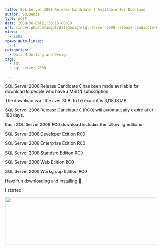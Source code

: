 ```yaml
---
title: SQL Server 2008 Release Candidate 0 Available For Download
author: SQLDenis
type: post
date: 2008-06-06T21:36:16+00:00
url: /index.php/datamgmt/datadesign/sql-server-2008-release-candidate-0-avai/
views:
  - 2602
rp4wp_auto_linked:
  - 1
categories:
  - Data Modelling and Design
tags:
  - sql
  - sql server 2008

---
```

SQL Server 2008 Release Candidate 0 has been made available for download to people who have a MSDN subscription

The download is a little over 3GB, to be exact it is 3,118.13 MB

SQL Server 2008 Release Candidate 0 (RC0) will automatically expire after 180 days.

Each SQL Server 2008 RC0 download includes the following editions:

SQL Server 2008 Developer Edition RC0
  
SQL Server 2008 Enterprise Edition RC0
  
SQL Server 2008 Standard Edition RC0
  
SQL Server 2008 Web Edition RC0
  
SQL Server 2008 Workgroup Edition RC0 

Have fun downloading and installing 🙂

I started 

<div class="image_block">
  <img src="/wp-content/uploads/blogs/DataMgmt/sqldown.JPG" alt="" title="" width="551" height="156" />
</div>